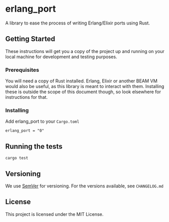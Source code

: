 # erlang_port

A library to ease the process of writing Erlang/Elixir ports using Rust.

## Getting Started

These instructions will get you a copy of the project up and running on your
local machine for development and testing purposes.

### Prerequisites

You will need a copy of Rust installed.  Erlang, Elixir or another BEAM VM
would also be useful, as this library is meant to interact with them.
Installing these is outside the scope of this document though, so look
elsewhere for instructions for that.

### Installing

Add erlang_port to your `Cargo.toml`

```
erlang_port = "0"
```

## Running the tests

```
cargo test
```

## Versioning

We use [SemVer](http://semver.org/) for versioning. For the versions available, see `CHANGELOG.md`

## License

This project is licensed under the MIT License.

